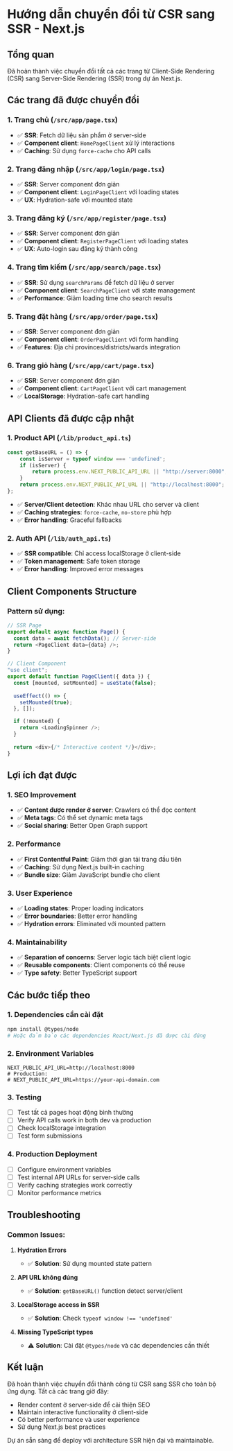 # Hướng dẫn chuyển đổi từ CSR sang SSR - Next.js

## Tổng quan
Đã hoàn thành việc chuyển đổi tất cả các trang từ Client-Side Rendering (CSR) sang Server-Side Rendering (SSR) trong dự án Next.js.

## Các trang đã được chuyển đổi

### 1. Trang chủ (`/src/app/page.tsx`)
- ✅ **SSR**: Fetch dữ liệu sản phẩm ở server-side
- ✅ **Component client**: `HomePageClient` xử lý interactions
- ✅ **Caching**: Sử dụng `force-cache` cho API calls

### 2. Trang đăng nhập (`/src/app/login/page.tsx`)
- ✅ **SSR**: Server component đơn giản
- ✅ **Component client**: `LoginPageClient` với loading states
- ✅ **UX**: Hydration-safe với mounted state

### 3. Trang đăng ký (`/src/app/register/page.tsx`)
- ✅ **SSR**: Server component đơn giản
- ✅ **Component client**: `RegisterPageClient` với loading states
- ✅ **UX**: Auto-login sau đăng ký thành công

### 4. Trang tìm kiếm (`/src/app/search/page.tsx`)
- ✅ **SSR**: Sử dụng `searchParams` để fetch dữ liệu ở server
- ✅ **Component client**: `SearchPageClient` với state management
- ✅ **Performance**: Giảm loading time cho search results

### 5. Trang đặt hàng (`/src/app/order/page.tsx`)
- ✅ **SSR**: Server component đơn giản
- ✅ **Component client**: `OrderPageClient` với form handling
- ✅ **Features**: Địa chỉ provinces/districts/wards integration

### 6. Trang giỏ hàng (`/src/app/cart/page.tsx`)
- ✅ **SSR**: Server component đơn giản
- ✅ **Component client**: `CartPageClient` với cart management
- ✅ **LocalStorage**: Hydration-safe cart handling

## API Clients đã được cập nhật

### 1. Product API (`/lib/product_api.ts`)
```typescript
const getBaseURL = () => {
    const isServer = typeof window === 'undefined';
    if (isServer) {
        return process.env.NEXT_PUBLIC_API_URL || "http://server:8000";
    }
    return process.env.NEXT_PUBLIC_API_URL || "http://localhost:8000";
};
```
- ✅ **Server/Client detection**: Khác nhau URL cho server và client
- ✅ **Caching strategies**: `force-cache`, `no-store` phù hợp
- ✅ **Error handling**: Graceful fallbacks

### 2. Auth API (`/lib/auth_api.ts`)
- ✅ **SSR compatible**: Chỉ access localStorage ở client-side
- ✅ **Token management**: Safe token storage
- ✅ **Error handling**: Improved error messages

## Client Components Structure

### Pattern sử dụng:
```typescript
// SSR Page
export default async function Page() {
  const data = await fetchData(); // Server-side
  return <PageClient data={data} />;
}

// Client Component
"use client";
export default function PageClient({ data }) {
  const [mounted, setMounted] = useState(false);
  
  useEffect(() => {
    setMounted(true);
  }, []);

  if (!mounted) {
    return <LoadingSpinner />;
  }
  
  return <div>{/* Interactive content */}</div>;
}
```

## Lợi ích đạt được

### 1. SEO Improvement
- ✅ **Content được render ở server**: Crawlers có thể đọc content
- ✅ **Meta tags**: Có thể set dynamic meta tags
- ✅ **Social sharing**: Better Open Graph support

### 2. Performance
- ✅ **First Contentful Paint**: Giảm thời gian tải trang đầu tiên
- ✅ **Caching**: Sử dụng Next.js built-in caching
- ✅ **Bundle size**: Giảm JavaScript bundle cho client

### 3. User Experience
- ✅ **Loading states**: Proper loading indicators
- ✅ **Error boundaries**: Better error handling
- ✅ **Hydration errors**: Eliminated với mounted pattern

### 4. Maintainability
- ✅ **Separation of concerns**: Server logic tách biệt client logic
- ✅ **Reusable components**: Client components có thể reuse
- ✅ **Type safety**: Better TypeScript support

## Các bước tiếp theo

### 1. Dependencies cần cài đặt
```bash
npm install @types/node
# Hoặc đảm bảo các dependencies React/Next.js đã được cài đúng
```

### 2. Environment Variables
```env
NEXT_PUBLIC_API_URL=http://localhost:8000
# Production:
# NEXT_PUBLIC_API_URL=https://your-api-domain.com
```

### 3. Testing
- [ ] Test tất cả pages hoạt động bình thường
- [ ] Verify API calls work in both dev và production
- [ ] Check localStorage integration
- [ ] Test form submissions

### 4. Production Deployment
- [ ] Configure environment variables
- [ ] Test internal API URLs for server-side calls
- [ ] Verify caching strategies work correctly
- [ ] Monitor performance metrics

## Troubleshooting

### Common Issues:

1. **Hydration Errors**
   - ✅ **Solution**: Sử dụng mounted state pattern

2. **API URL không đúng**
   - ✅ **Solution**: `getBaseURL()` function detect server/client

3. **LocalStorage access in SSR**
   - ✅ **Solution**: Check `typeof window !== 'undefined'`

4. **Missing TypeScript types**
   - ⚠️ **Solution**: Cài đặt `@types/node` và các dependencies cần thiết

## Kết luận

Đã hoàn thành việc chuyển đổi thành công từ CSR sang SSR cho toàn bộ ứng dụng. Tất cả các trang giờ đây:
- Render content ở server-side để cải thiện SEO
- Maintain interactive functionality ở client-side
- Có better performance và user experience
- Sử dụng Next.js best practices

Dự án sẵn sàng để deploy với architecture SSR hiện đại và maintainable.
